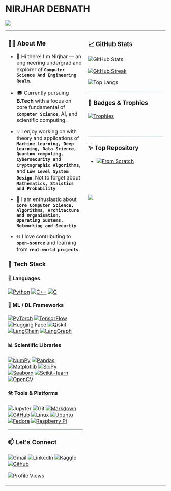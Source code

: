 # NIRJHAR DEBNATH

<img src="https://readme-typing-svg.demolab.com?font=Fira+Mono&size=18&pause=1000&color=36BCF7&width=435&lines=Wait+A+Moment!!!!;Hey+Who's+That!!!!"/>

<div align="center">
<table>
<tr>
<td valign="top" width="50%">

### 👨‍🎓 About Me

- 👋 Hi there! I'm Nirjhar — an engineering undergrad and explorer of **`Computer Science And Engineering Realm`**.  

- 🎓 Currently pursuing **B.Tech** with a focus on core fundamental of **`Computer Science`**, AI, and scientific computing.  

- 💡 I enjoy working on with theory and applications of **`Machine Learning, Deep Learning, Data Science, Quantum computing, Cybersecurity and Cryptographic Algorithms`**, and **`Low Level System Design`**. Not to forget about **`Mathematics, Staistics and Probability`**

- 🎯 I am enthusiastic about **`Core Computer Science, Algorithms, Architecture and Organisation, Operating Sustems, Networking and Securtiy`**

- 🌐 I love contributing to **`open-source`** and learning from **`real-world projects`**.


### 🚀 Tech Stack

<div align="left">

#### 🧠 Languages
[![Python](https://img.shields.io/badge/Python-3670A0?style=flat&logo=python&logoColor=ffdd54)](https://www.python.org/)
[![C++](https://img.shields.io/badge/C++-00599C?style=flat&logo=c%2B%2B&logoColor=white)](https://cplusplus.com/)
[![C](https://img.shields.io/badge/C-00599C?style=flat&logo=c&logoColor=white)](https://c.com/)

#### 🔬 ML / DL Frameworks

[![PyTorch](https://img.shields.io/badge/PyTorch-EE4C2C?style=flat&logo=pytorch&logoColor=white)](https://pytorch.org/)
[![TensorFlow](https://img.shields.io/badge/TensorFlow-FF6F00?style=flat&logo=tensorflow&logoColor=white)](https://www.tensorflow.org/)
[![Hugging Face](https://img.shields.io/badge/HuggingFace-FFCC00?style=flat&logo=huggingface&logoColor=black)](https://huggingface.co/)
[![Qiskit](https://img.shields.io/badge/Qiskit-6929C4?style=flat&logo=qiskit&logoColor=white)](https://qiskit.org/)
[![LangChain](https://img.shields.io/badge/LangChain-064534?style=flat&logo=langchain&logoColor=white)](https://github.com/langchain-ai/langchain)
[![LangGraph](https://img.shields.io/badge/LangGraph-043349?style=flat&logo=langgraph&logoColor=white)](https://github.com/langchain-ai/langgraph)

#### 📊 Scientific Libraries

[![NumPy](https://img.shields.io/badge/NumPy-013243?style=flat&logo=numpy&logoColor=white)](https://numpy.org/)
[![Pandas](https://img.shields.io/badge/Pandas-150458?style=flat&logo=pandas&logoColor=white)](https://pandas.pydata.org/)
[![Matplotlib](https://img.shields.io/badge/Matplotlib-11557C?style=flat&logo=python&logoColor=white)](https://matplotlib.org/)
[![SciPy](https://img.shields.io/badge/SciPy-013243?style=flat&logo=scipy&logoColor=white)](https://scipy.org/)
[![Seaborn](https://img.shields.io/badge/Seaborn-3776AB?style=flat&logo=python&logoColor=white)](https://seaborn.pydata.org/)
[![Scikit-learn](https://img.shields.io/badge/Scikit--learn-F7931E?style=flat&logo=scikitlearn&logoColor=white)](https://scikit-learn.org/)
[![OpenCV](https://img.shields.io/badge/OpenCV-5C3EE8?style=flat&logo=opencv&logoColor=white)](https://opencv.org/)

#### 🛠️ Tools & Platforms

![Jupyter](https://img.shields.io/badge/Jupyter-white?style=flat&logo=jupyter&logoColor=F37626)
![Git](https://img.shields.io/badge/Git-F05032?style=flat&logo=git&logoColor=white)
[![Markdown](https://img.shields.io/badge/Markdown-050D38?style=flat&logo=markdown&logoColor=white)](https://daringfireball.net/projects/markdown/)
[![GitHub](https://img.shields.io/badge/GitHub-181717?style=flat&logo=github&logoColor=white)](https://github.com/)
![Linux](https://img.shields.io/badge/Linux-white?style=flat&logo=linux&logoColor=black)
[![Ubuntu](https://img.shields.io/badge/Ubuntu-E95420?style=flat&logo=ubuntu&logoColor=white)](https://ubuntu.com/)
[![Fedora](https://img.shields.io/badge/Fedora-294172?style=flat&logo=fedora&logoColor=white)](https://fedoraproject.org/)
[![Raspberry Pi](https://img.shields.io/badge/Raspberry%20Pi-C51A4A?style=flat&logo=raspberrypi&logoColor=white)](https://www.raspberrypi.org/)

<hr style="border: none; height: 1px; background: linear-gradient(to left, #0f2027, #203a43, #2c5364);" />

### 📫 Let's Connect

<div align="left">

[![Gmail](https://img.shields.io/badge/Gmail-nirjhardebnath2006@gmail.com-0f0336?style=flat&logo=gmail)](mailto:nirjhardebnath2006@gmail)
[![LinkedIn](https://img.shields.io/badge/LinkedIn-Nirjhar%20Debnath-0f0336?style=flat&logo=linkedin)](https://www.linkedin.com/in/nirjhar-debnath-515918331/)
[![Kaggle](https://img.shields.io/badge/Kaggle-Nirjhar-0f0336?style=0f0336&logo=kaggle)](https://www.kaggle.com/nirjhardebnath)
[![Github](https://img.shields.io/badge/Github-Nirjhar-0f0336?style=0f0336&logo=github)](https://www.github.com/NirjharDebnath)


![Profile Views](https://komarev.com/ghpvc/?username=NirjharDebnath&style=flat-square&color=2c5364&labelColor=0f2027&logo=github&logoColor=white&label=👁️‍🗨️%20Profile%20Views)
</div>

</div>


<div align="justify">


</td>
<td valign="top" width="50%">

### 📈 GitHub Stats

![GitHub Stats](https://github-readme-stats.vercel.app/api?username=NirjharDebnath&show_icons=true&theme=github_dark&hide=contribs&hide_title=true)

[![GitHub Streak](https://streak-stats.demolab.com?user=NirjharDebnath&theme=github_dark&hide_border=false)](https://git.io/streak-stats) 

![Top Langs](https://github-readme-stats.vercel.app/api/top-langs/?username=NirjharDebnath&layout=compact&theme=github_dark)

<hr style="border: none; height: 1px; background: linear-gradient(to right, #0f2027, #203a43, #2c5364);" />

### 🏅 Badges & Trophies

[![Trophies](https://github-profile-trophy.vercel.app/?username=NirjharDebnath&theme=darkhub&margin-w=15)](https://github.com/ryo-ma/github-profile-trophy)

<br>
<hr style="border: none; height: 1px; background: linear-gradient(to right, #0f2027, #203a43, #2c5364);" />

### ✨ Top Repository
- [![From Scratch](https://img.shields.io/badge/Github-From%20Scratch-044349?style=flat&logo=github&logoColor=white)](https://github.com/NirjharDebnath/From-Scratch)

<br>
<br>
<br>
<br>

<div style="align-item: center">
  <img src="https://readme-typing-svg.demolab.com?font=Fira+Mono&size=18&pause=1000&color=36BCF7&width=435&lines=Looks+Like+You+Have+Seen+It....;Thanks+For+Visiting!!!!" />
</div>

</td>
</tr>
</table>
</table>
</div>

